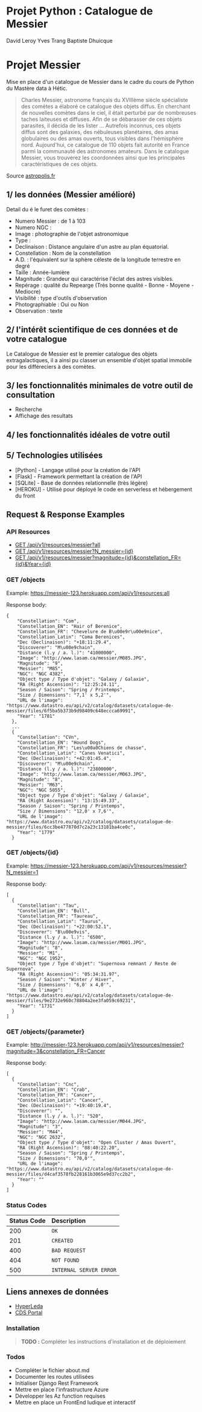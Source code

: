 # Projet Python : Catalogue de Messier

David Leroy
Yves Trang
Baptiste Dhuicque

# Projet Messier

Mise en place d'un catalogue de Messier dans le cadre du cours de Python du Mastère data à Hétic.

> Charles Messier, astronome français du XVIIIème siècle spécialiste des comètes a élaboré ce catalogue des objets diffus. En cherchant de nouvelles comètes dans le ciel, il était perturbé par de nombreuses taches laiteuses et diffuses. Afin de se débarasser de ces objets parasites, il décida de les lister ... Autrefois inconnus, ces objets diffus sont des galaxies, des nébuleuses planétaires, des amas globulaires ou des amas ouverts, tous visibles dans l'hémisphère nord. Aujourd'hui, ce catalogue de 110 objets fait autorité en France parmi la communauté des astronomes amateurs. Dans le catalogue Messier, vous trouverez les coordonnées ainsi que les principales caractéristiques de ces objets.

Source [astropolis.fr](https://www.astropolis.fr/catalogue-Messier/page-de-garde/astronomie-accueil-catalogue-Messier.html)



## 1/ les données (Messier amélioré)

Detail du é le furet des comètes :
* Numero Messier : de 1 à 103
* Numero NGC : 
* Image : photographie de l'objet astronomique
* Type :
* Declinaison : Distance angulaire d'un astre au plan équatorial.
* Constellation : Nom de la constellation
* A.D. : l'équivalent sur la sphère céleste de la longitude terrestre en degré
* Taille : Année-lumière
* Magnitude : Grandeur qui caractérise l'éclat des astres visibles.
* Repérage : qualité du Repearge (Très bonne qualité - Bonne - Moyene - Mediocre)
* Visibilité : type d'outils d'observation
* Photographiable : Oui ou Non
* Observation : texte 

## 2/ l'intérêt scientifique de ces données et de votre catalogue

Le Catalogue de Messier est le premier catalogue des objets extragalactiques, il a ainsi pu classer un ensemble d'objet spatial immobile pour les différeciers à des comètes.

## 3/ les fonctionnalités minimales de votre outil de consultation
* Recherche
* Affichage des resultats
## 4/ les fonctionnalités idéales de votre outil

## 5/ Technologies utilisées
* [Python] - Langage utilisé pour la création de l'API
* [Flask] - Framework permettant la création de l'API
* [SQLite] - Base de données relationnelle (très légère)
* [HEROKU] - Utilisé pour déployé le code en serverless et hébergement du front

## Request & Response Examples

### API Resources

  - [GET /api/v1/resources/messier?all](#get-objects)
  - [GET /api/v1/resources/messier?N_messier={id}](#get-objectsid)
  - [GET /api/v1/resources/messier?magnitude={id}&constellation_FR={id}&Year={id}](#get-objectsidparameter)
  
 ### GET /objects

Example: https://messier-123.herokuapp.com/api/v1/resources:all

Response body:
```
{
    "Constellation": "Com", 
    "Constellation_EN": "Hair of Berenice", 
    "Constellation_FR": "Chevelure de B\u00e9r\u00e9nice", 
    "Constellation_Latin": "Coma Berenices", 
    "Dec (Declinaison)": "+18:11:29.4", 
    "Discoverer": "M\u00e9chain", 
    "Distance (l.y / a. l.)": "41000000", 
    "Image": "http://www.lasam.ca/messier/M085.JPG", 
    "Magnitude": "9", 
    "Messier": "M85", 
    "NGC": "NGC 4382", 
    "Object type / Type d'objet": "Galaxy / Galaxie", 
    "RA (Right Ascension)": "12:25:24.11", 
    "Season / Saison": "Spring / Printemps", 
    "Size / Dimensions": "7,1' x 5,2'", 
    "URL de l'image": "https://www.datastro.eu/api/v2/catalog/datasets/catalogue-de-messier/files/6f5ba5b373b9d98409c648eccca69991", 
    "Year": "1781"
  }, 
  ...
  {
    "Constellation": "CVn", 
    "Constellation_EN": "Hound Dogs", 
    "Constellation_FR": "Les\u00a0Chiens de chasse", 
    "Constellation_Latin": "Canes Venatici", 
    "Dec (Declinaison)": "+42:01:45.4", 
    "Discoverer": "M\u00e9chain", 
    "Distance (l.y / a. l.)": "23800000", 
    "Image": "http://www.lasam.ca/messier/M063.JPG", 
    "Magnitude": "8", 
    "Messier": "M63", 
    "NGC": "NGC 5055", 
    "Object type / Type d'objet": "Galaxy / Galaxie", 
    "RA (Right Ascension)": "13:15:49.33", 
    "Season / Saison": "Spring / Printemps", 
    "Size / Dimensions": "12,0' x 7,6'", 
    "URL de l'image": "https://www.datastro.eu/api/v2/catalog/datasets/catalogue-de-messier/files/6cc3be477870d7c2a23c13181ba4ce0c", 
    "Year": "1779"
  }
```

### GET /objects/{id}

Example: https://messier-123.herokuapp.com/api/v1/resources/messier?N_messier=1

Response body:
```
[
  {
    "Constellation": "Tau", 
    "Constellation_EN": "Bull", 
    "Constellation_FR": "Taureau", 
    "Constellation_Latin": "Taurus", 
    "Dec (Declinaison)": "+22:00:52.1", 
    "Discoverer": "B\u00e9vis", 
    "Distance (l.y / a. l.)": "6500", 
    "Image": "http://www.lasam.ca/messier/M001.JPG", 
    "Magnitude": "8", 
    "Messier": "M1", 
    "NGC": "NGC 1952", 
    "Object type / Type d'objet": "Supernova remnant / Reste de Supernova", 
    "RA (Right Ascension)": "05:34:31.97", 
    "Season / Saison": "Winter / Hiver", 
    "Size / Dimensions": "6,0' x 4,0'", 
    "URL de l'image": "https://www.datastro.eu/api/v2/catalog/datasets/catalogue-de-messier/files/9e2732e960c78804a2ee3fa059c69231", 
    "Year": "1731"
  }
]
```
### GET /objects/{parameter}
Example: http://messier-123.herokuapp.com/api/v1/resources/messier?magnitude=3&constellation_FR=Cancer

Response body:
```
[
  {
    "Constellation": "Cnc", 
    "Constellation_EN": "Crab", 
    "Constellation_FR": "Cancer", 
    "Constellation_Latin": "Cancer", 
    "Dec (Declinaison)": "+19:40:19.4", 
    "Discoverer": "", 
    "Distance (l.y / a. l.)": "520", 
    "Image": "http://www.lasam.ca/messier/M044.JPG", 
    "Magnitude": "3", 
    "Messier": "M44", 
    "NGC": "NGC 2632", 
    "Object type / Type d'objet": "Open Cluster / Amas Ouvert", 
    "RA (Right Ascension)": "08:40:22.20", 
    "Season / Saison": "Spring / Printemps", 
    "Size / Dimensions": "70,0'", 
    "URL de l'image": "https://www.datastro.eu/api/v2/catalog/datasets/catalogue-de-messier/files/d4caf3578fb228161b3065e9d37cc2b2", 
    "Year": ""
  }
]
```



### Status Codes

| Status Code | Description |
| :--- | :--- |
| 200 | `OK` |
| 201 | `CREATED` |
| 400 | `BAD REQUEST` |
| 404 | `NOT FOUND` |
| 500 | `INTERNAL SERVER ERROR` |

## Liens annexes de données
* [HyperLeda](http://leda.univ-lyon1.fr/)
* [CDS Portal](http://cdsportal.u-strasbg.fr/)

### Installation

> __TODO :__ Compléter les instructions d'installation et de déploiement

### Todos

 - Compléter le fichier about.md
 - Documenter les routes utilisées
 - Initialiser Django Rest Framework
 - Mettre en place l'infrastructure Azure
 - Développer les Az function requises
 - Mettre en place un FrontEnd ludique et interactif


